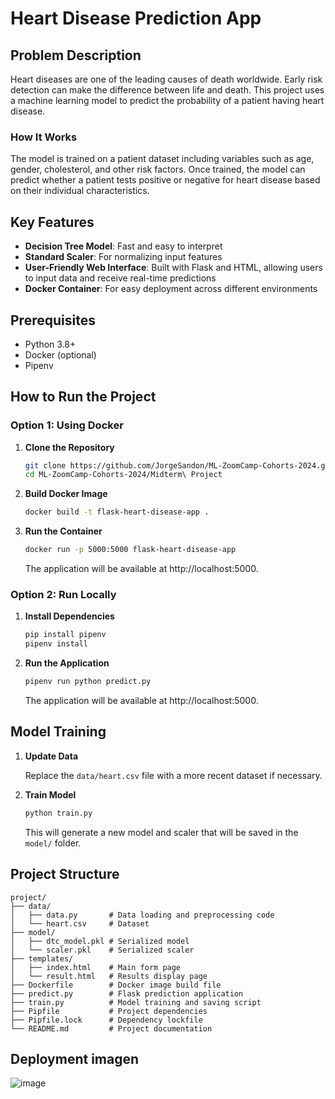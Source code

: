# Heart Disease Prediction App

## Problem Description

Heart diseases are one of the leading causes of death worldwide. Early risk detection can make the difference between life and death. This project uses a machine learning model to predict the probability of a patient having heart disease.

### How It Works

The model is trained on a patient dataset including variables such as age, gender, cholesterol, and other risk factors. Once trained, the model can predict whether a patient tests positive or negative for heart disease based on their individual characteristics.

## Key Features

- **Decision Tree Model**: Fast and easy to interpret
- **Standard Scaler**: For normalizing input features
- **User-Friendly Web Interface**: Built with Flask and HTML, allowing users to input data and receive real-time predictions
- **Docker Container**: For easy deployment across different environments

## Prerequisites

- Python 3.8+
- Docker (optional)
- Pipenv

## How to Run the Project

### Option 1: Using Docker

1. **Clone the Repository**

   ```bash
   git clone https://github.com/JorgeSandon/ML-ZoomCamp-Cohorts-2024.git
   cd ML-ZoomCamp-Cohorts-2024/Midterm\ Project
   ```

2. **Build Docker Image**

   ```bash
   docker build -t flask-heart-disease-app .
   ```

3. **Run the Container**

   ```bash
   docker run -p 5000:5000 flask-heart-disease-app
   ```

   The application will be available at http://localhost:5000.

### Option 2: Run Locally

1. **Install Dependencies**

   ```bash
   pip install pipenv
   pipenv install
   ```

2. **Run the Application**

   ```bash
   pipenv run python predict.py
   ```

   The application will be available at http://localhost:5000.

## Model Training

1. **Update Data**

   Replace the `data/heart.csv` file with a more recent dataset if necessary.

2. **Train Model**

   ```bash
   python train.py
   ```

   This will generate a new model and scaler that will be saved in the `model/` folder.

## Project Structure

```
project/
├── data/
│   ├── data.py       # Data loading and preprocessing code
│   └── heart.csv     # Dataset
├── model/
│   ├── dtc_model.pkl # Serialized model
│   └── scaler.pkl    # Serialized scaler
├── templates/
│   ├── index.html    # Main form page
│   └── result.html   # Results display page
├── Dockerfile        # Docker image build file
├── predict.py        # Flask prediction application
├── train.py          # Model training and saving script
├── Pipfile           # Project dependencies
├── Pipfile.lock      # Dependency lockfile
└── README.md         # Project documentation
```

## Deployment imagen

![image](https://github.com/user-attachments/assets/12e1312b-8adc-4325-896b-a1793026ffd8)

